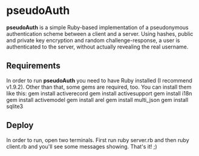 pseudoAuth
==========

**pseudoAuth** is a simple Ruby-based implementation of a pseudonymous authentication scheme between a client and a server. Using hashes, public and private key encryption and random challenge-response, a user is authenticated to the server, without actually revealing the real username.

Requirements
------------
In order to run **pseudoAuth** you need to have Ruby installed (I recommend v1.9.2). Other than that, some gems are required, too. You can install them like this:
  gem install activerecord
  gem install activesupport
  gem install i18n
  gem install activemodel
  gem install arel
  gem install multi_json
  gem install sqlite3

Deploy
------
In order to run, open two terminals. First run
  ruby server.rb
and then
  ruby client.rb
and you'll see some messages showing. That's it! ;)
